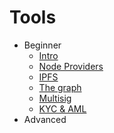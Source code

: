 # Tools

- Beginner
  * [Intro](beginner/tools.md)
  * [Node Providers](beginner/providers.md)
  * [IPFS](beginner/ipfs.md)
  * [The graph](beginner/graph.md)
  * [Multisig](beginner/multisig.md)
  * [KYC & AML](beginner/kyc.md)
- Advanced
